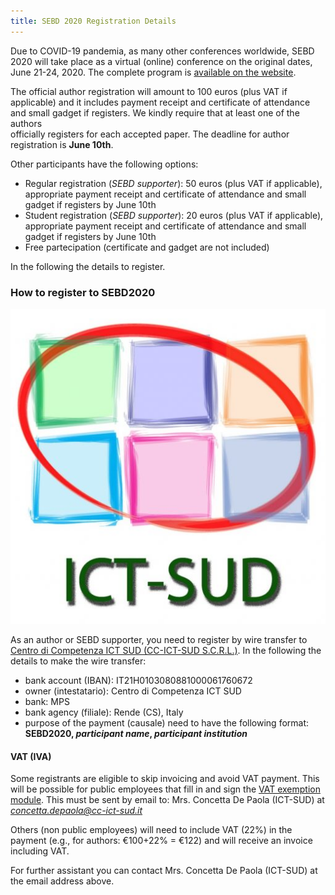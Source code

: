 ```yaml
---
title: SEBD 2020 Registration Details
---
```



Due to COVID-19 pandemia, as many other conferences worldwide, 
SEBD 2020 will take place as a virtual (online) conference on the original dates, June 21-24, 2020.
The complete program is [available on the website](https://sebd2020.unica.it/program).  

The official author registration will amount to 100 euros (plus VAT if  
applicable) and it includes payment receipt and certificate of attendance 
 and small gadget if registers. We kindly require that at least one of the authors  
officially registers for each accepted paper. The deadline for author  
registration is **June 10th**.

Other participants have the following options:

 - Regular registration (*SEBD supporter*): 50 euros (plus VAT if applicable), appropriate payment receipt and certificate of attendance 
 and small gadget if registers by June 10th 
 - Student registration (*SEBD supporter*): 20 euros (plus VAT if applicable), appropriate payment receipt and certificate of attendance 
 and small gadget if registers by June 10th 
 - Free partecipation (certificate and gadget are not included)
  
In the following the details to register.

### How to register to SEBD2020

![](./ict-sud-logo.jpg)

As an author or SEBD supporter, you need to register by wire transfer to [Centro di Competenza ICT SUD (CC-ICT-SUD S.C.R.L.)](https://www.cc-ict-sud.it/).
In the following the details to make the wire transfer:

 - bank account (IBAN): IT21H0103080881000061760672
 - owner (intestatario): Centro di Competenza ICT SUD
 - bank: MPS
 - bank agency (filiale): Rende (CS), Italy
 - purpose of the payment (causale) need to have the following format: <b>SEBD2020, *participant name*, *participant institution* </b>

#### VAT (IVA)

Some registrants are eligible to skip invoicing and avoid VAT payment.
This will be possible for public employees that fill in and sign the [VAT exemption module](./vat-exemption.docx). This must be sent
by email to: Mrs. Concetta De Paola (ICT-SUD) at *concetta.depaola@cc-ict-sud.it*

Others (non public employees) will need to include VAT (22%) in the payment (e.g., for authors: €100+22% = €122) and will receive an invoice including VAT.

For further assistant you can contact Mrs. Concetta De Paola (ICT-SUD) at the email address above.

